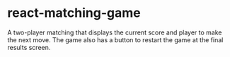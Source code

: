 # react-matching-game
 A two-player matching that displays the current score and player to make the next move. The game also has a button to restart the game at the final results screen.
